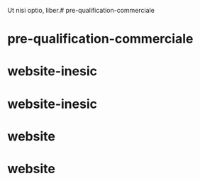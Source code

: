 Ut nisi optio, liber.# pre-qualification-commerciale
# pre-qualification-commerciale
# website-inesic
# website-inesic
# website
# website
